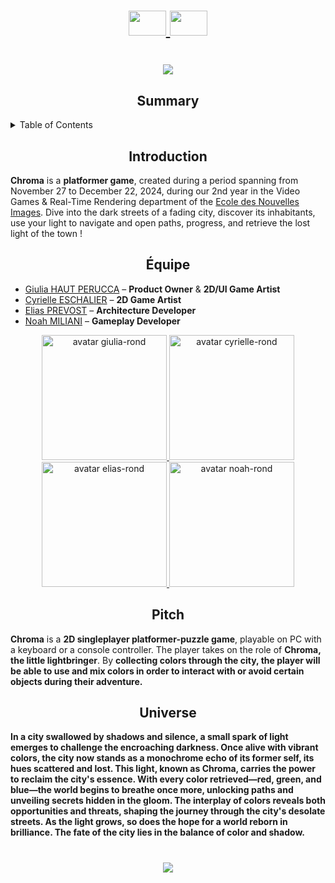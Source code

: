 <h1 align="center">
    <a href="https://github.com/Ecole-des-Nouvelles-Images/2023-Arcade-2D-Ink-Adventures/blob/main/README.fr.md">
    <img src="https://github.com/user-attachments/assets/41b66b00-1f67-4793-bd92-24e4f4613b26" width="60" height="40">
  </a>
  <a href="https://github.com/Ecole-des-Nouvelles-Images/2023-Arcade-2D-Ink-Adventures/blob/main/README.md">
    <img src="https://github.com/user-attachments/assets/8724f8b2-1eeb-402b-9584-50f07269331b" width="60" height="40">
  </a>
</h1>

<h1 align="center">
    <img src="https://github.com/user-attachments/assets/7297836c-85f9-4cbb-a341-8e219245c602">
  </a>

<h2 align="center">
  <strong>Summary</strong>
</h2>

<details>
  <summary>Table of Contents</summary>
  <ol>
    <li><a href="#introduction">Introduction</a></li>
    <li><a href="#team">Team</a></li>
    <li><a href="#pitch">Pitch</a></li>
    <li><a href="#univers">Universe</a></li>
  </ol>
</details>

<h2 id="introduction" align="center">
  <strong>Introduction</strong>  
</h2>
<p>
  <strong>Chroma</strong> is a <strong>platformer game</strong>, created during a period spanning from November 27 to December 22, 2024, during our 2nd year in the Video Games & Real-Time Rendering department of the <a href="https://github.com/Ecole-des-Nouvelles-Images">Ecole des Nouvelles Images</a>. Dive into the dark streets of a fading city, discover its inhabitants, use your light to navigate and open paths, progress, and retrieve the lost light of the town !
</p>

<h2 id="équipe" align="center">
  <strong>Équipe</strong>
</h2>
<ul>
  <li>
    <a href="https://github.com/GiuliaHP">Giulia HAUT PERUCCA</a> – <strong>Product Owner</strong> & <strong>2D/UI Game Artist</strong>
  </li>
  <li>
    <a href="https://github.com/Cyrielle-E">Cyrielle ESCHALIER</a> – <strong>2D Game Artist</strong>
  </li>
  <li>
    <a href="https://github.com/Elias-Pr">Elias PREVOST</a> – <strong>Architecture Developer</strong>
  </li>
    <li>
    <a href="https://github.com/NoahMil">Noah MILIANI</a> – <strong>Gameplay Developer</strong>
  </li>
</ul>

<div align="center">
  <a href="https://github.com/GiuliaHP">
    <img src="https://github.com/user-attachments/assets/050c3a0a-4467-45a6-847c-85183913477b" width="200px" alt="avatar giulia-rond">
  </a>
  <a href="https://github.com/Cyrielle-E">
    <img src="https://github.com/user-attachments/assets/9fafa3b0-4c0f-4500-b69a-04f4f2f2b274" width="200px" alt="avatar cyrielle-rond">
  </a>
  <a href="https://github.com/Elias-Pr">
    <img src="https://github.com/user-attachments/assets/38b85d7b-1b7f-4da7-936e-67a355151745" width="200px" alt="avatar elias-rond">
  </a>
  <a href="https://github.com/NoahMil">
    <img src="https://github.com/user-attachments/assets/2a66cfb4-db97-4eb6-b8aa-197e4ca7ca6a" width="200px" alt="avatar noah-rond">
  </a>
</div>


<h2 id="pitch" align="center">
  <strong>Pitch</strong>  
</h2>
<p>
 <strong>Chroma</strong> is a <strong>2D singleplayer platformer-puzzle game</strong>, playable on PC with a keyboard or a console controller. The player takes on the role of <strong>Chroma, the little lightbringer</strong>. By <strong>collecting colors through the city<strong>, the player will be able to <strong>use and mix colors</strong> in order to <strong>interact with or avoid certain objects</strong> during their adventure.
</p>

<h2 id="univers" align="center">
  <strong>Universe</strong>
</h2>
<p>
  In a city swallowed by shadows and silence, a <strong>small spark of light</strong> emerges to <strong>challenge the encroaching darkness</strong>. Once alive with vibrant colors, the city now stands as a monochrome echo of its former self, its hues <strong>scattered and lost</strong>. <strong>This light</strong>, known as <strong>Chroma</strong>, carries the power to reclaim the city's essence. With every color retrieved—<strong>red, green, and blue</strong>—the world begins to breathe once more, <strong>unlocking paths and unveiling secrets hidden in the gloom</strong>. The interplay of colors <strong>reveals both opportunities and threats</strong>, shaping the journey through the city's desolate streets. As the light grows, so does the hope for <strong>a world reborn in brilliance</strong>. The fate of the city lies in the balance of color and shadow.
</p>

<h1 align="center">
    <img src="https://github.com/user-attachments/assets/af7f8ac8-7127-4e3d-bb12-863378897002">
  </a>
